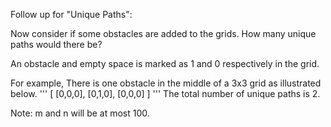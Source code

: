 Follow up for "Unique Paths":

Now consider if some obstacles are added to the grids. How many unique paths would there be?

An obstacle and empty space is marked as 1 and 0 respectively in the grid.

For example,
There is one obstacle in the middle of a 3x3 grid as illustrated below.
'''
[
  [0,0,0],
  [0,1,0],
  [0,0,0]
]
'''
The total number of unique paths is 2.

Note: m and n will be at most 100.

